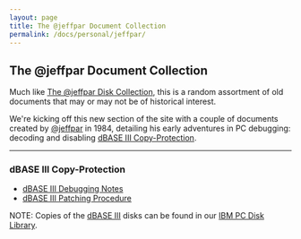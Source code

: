 ```yaml
---
layout: page
title: The @jeffpar Document Collection
permalink: /docs/personal/jeffpar/
---
```


The @jeffpar Document Collection
--------------------------------

Much like [The @jeffpar Disk Collection](/disks/pcx86/personal/jeffpar/), this is a random assortment of old
documents that may or may not be of historical interest.

We're kicking off this new section of the site with a couple of documents created by [@jeffpar](http://jeffpar.com)
in 1984, detailing his early adventures in PC debugging: decoding and disabling
[dBASE III Copy-Protection](#dbase-iii-copy-protection).

---

### dBASE III Copy-Protection

* [dBASE III Debugging Notes](/pubs/docs/personal/1984-09-16--DBASE_III_DEBUG.pdf)
* [dBASE III Patching Procedure](/pubs/docs/personal/1984-09-25--DBASE_III_PATCH.pdf)

NOTE: Copies of the [dBASE III](/disks/pcx86/apps/other/dbase3/1.0/) disks can be found in our [IBM PC Disk Library](/disks/pcx86/).
